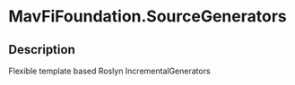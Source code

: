 # MavFiFoundation.SourceGenerators

## Description

Flexible template based Roslyn IncrementalGenerators
